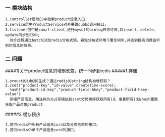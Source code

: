 ### 一.模块结构
~~~~
1.controller层为ES中检索product信息入口;    
2.service层中ProductService对外暴露dubbo调用接口;   
3.listener包中是canal-client,进行mysql的binlog日志订阅,将insert、delete、update同步到ES中;   
  同步过程通过batchId加redis分布式锁，避免分布式环境下重复同步,并达到提高消费监听到的信息的效果。
~~~~
### 二.问题
####1)关于product信息的增删改查，统一同步到redis
#####1.存储
~~~~
1.prouct的id如何生成？通过redis的string结构自增获取？
2.zset("product-key","id-value",createtime-score);   
  hash("product-id-key","product-field-hkey","peoduct-fieid-hkey-value")   
  存储产品信息，用这样的方式存储达到zset分页排序获取所有id，拿着所有id去hash里面获取产品对象product
~~~~
#####2.缓存预热
~~~~
1.提供redis中所有产品信息curd以及分页检索的接口;
2.提供redis中单个产品信息curd的接口;
~~~~